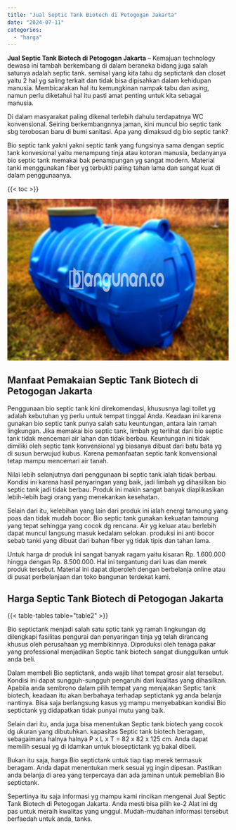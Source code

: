```yaml
---
title: "Jual Septic Tank Biotech di Petogogan Jakarta"
date: "2024-07-11"
categories: 
  - "harga"
---
```


**Jual Septic Tank Biotech di Petogogan Jakarta** – Kemajuan technology dewasa ini tambah berkembang di dalam beraneka bidang juga salah satunya adalah septic tank. semisal yang kita tahu dg septictank dan closet yaitu 2 hal yg saling terkait dan tidak bisa dipisahkan dalam kehidupan manusia. Membicarakan hal itu kemungkinan nampak tabu dan asing, namun perlu diketahui hal itu pasti amat penting untuk kita sebagai manusia.

Di dalam masyarakat paling dikenal terlebih dahulu terdapatnya WC konvensional. Seiring berkembangnnya jaman, kini muncul bio septic tank sbg terobosan baru di bumi sanitasi. Apa yang dimaksud dg bio septic tank?

Bio septic tank yakni yakni septic tank yang fungsinya sama dengan septic tank konvesional yaitu menampung tinja atau kotoran manusia, bedanyanya bio septic tank memakai bak penampungan yg sangat modern. Material tanki menggunakan fiber yg terbukti paling tahan lama dan sangat kuat di dalam penggunaanya.

{{< toc >}}

![Jual Septic Tank Biotech di Petogogan Jakarta](/images/jual-bio-septictank-01.png)

## Manfaat Pemakaian Septic Tank Biotech di Petogogan Jakarta

Penggunaan bio septic tank kini direkomendasi, khususnya lagi toilet yg adalah kebutuhan yg perlu untuk tempat tinggal Anda. Keadaan ini karena gunakan bio septic tank punya salah satu keuntungan, antara lain ramah lingkungan. Jika memakai bio septic tank, limbah yg terlihat dari bio septic tank tidak mencemari air lahan dan tidak berbau. Keuntungan ini tidak dimiliki oleh septic tank konvensional yg biasanya dibuat dari batu bata yg di susun berwujud kubus. Karena pemanfaatan septic tank konvensional tetap mampu mencemari air tanah.

Nilai lebih selanjutnya dari penggunaan bi septic tank ialah tidak berbau. Kondisi ini karena hasil penyaringan yang baik, jadi limbah yg dihasilkan bio septic tank jadi tidak berbau. Produk ini makin sangat banyak diaplikasikan lebih-lebih bagi orang yang menekankan kesehatan.

Selain dari itu, kelebihan yang lain dari produk ini ialah energi tamoung yang poas dan tidak mudah bocor. Bio septic tank gunakan kekuatan tamoung yang tepat sehingga yang cocok dg rencana. Air yg keluar atau berlebih dapat muncul langsung masuk kedalam selokan. produksi ini anti bocor sebab tanki yang dibuat dari bahan fiber yg tidak tipis dan tahan lama.

Untuk harga dr produk ini sangat banyak ragam yaitu kisaran Rp. 1.600.000 hingga dengan Rp. 8.500.000. Hal ini tergantung dari luas dan merek produk tersebut. Material ini dapat diperoleh dengan berbelanja online atau di pusat perbelanjaan dan toko bangunan terdekat kami.

## Harga Septic Tank Biotech di Petogogan Jakarta

{{< table-tables table="table2" >}}

Bio septictank menjadi salah satu sptic tank yg ramah lingkungan dg dilengkapi fasilitas pengurai dan penyaringan tinja yg telah dirancang khusus oleh perusahaan yg membikinnya. Diproduksi oleh tenaga pakar yang professional menjadikan Septic tank biotech sangat diunggulkan untuk anda beli.

Dalam membeli Bio septictank, anda wajib lihat tempat grosir alat tersebut. Kondisi ini dapat sungguh-sungguh pengaruhi dari kualitas yang dihasilkan. Apabila anda sembrono dalam pilih tempat yang menjajakan Septic tank biotech, keadaan itu akan berbahaya terhadap septictank yg anda belanja nantinya. Bisa saja berlangsung kasus yg mampu menyebabkan kondisi Bio septictank yg didapatkan tidak punyai mutu yang baik.

Selain dari itu, anda juga bisa menentukan Septic tank biotech yang cocok dg ukuran yang dibutuhkan. kapasitas Septic tank biotech beragam, sebagaimana halnya halnya P x L x T = 82 x 82 x 125 cm. Anda dapat memilih sesuai yg di idamkan untuk bioseptictank yg bakal dibeli.

Bukan itu saja, harga Bio septictank untuk tiap tiap merek termasuk beragam. Anda dapat menentukan merk sesuai yg ingin dipesan. Pastikan anda belanja di area yang terpercaya dan ada jaminan untuk pemeblian Bio septictank.

Sepertinya itu saja informasi yg mampu kami rincikan mengenai Jual Septic Tank Biotech di Petogogan Jakarta. Anda mesti bisa pilih ke-2 Alat ini dg pas untuk meraih kwalitas yang unggul. Mudah-mudahan informasi tersebut berfaedah untuk anda, tanks.
